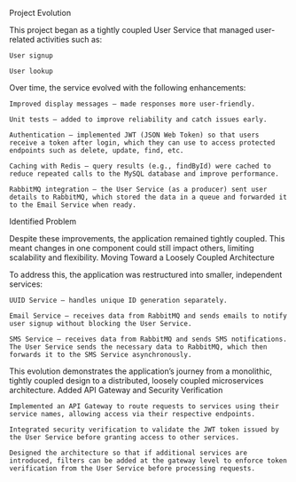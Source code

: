 Project Evolution

This project began as a tightly coupled User Service that managed user-related activities such as:

    User signup

    User lookup

Over time, the service evolved with the following enhancements:

    Improved display messages – made responses more user-friendly.

    Unit tests – added to improve reliability and catch issues early.

    Authentication – implemented JWT (JSON Web Token) so that users receive a token after login, which they can use to access protected endpoints such as delete, update, find, etc.

    Caching with Redis – query results (e.g., findById) were cached to reduce repeated calls to the MySQL database and improve performance.

    RabbitMQ integration – the User Service (as a producer) sent user details to RabbitMQ, which stored the data in a queue and forwarded it to the Email Service when ready.

Identified Problem

Despite these improvements, the application remained tightly coupled. This meant changes in one component could still impact others, limiting scalability and flexibility.
Moving Toward a Loosely Coupled Architecture

To address this, the application was restructured into smaller, independent services:

    UUID Service – handles unique ID generation separately.

    Email Service – receives data from RabbitMQ and sends emails to notify user signup without blocking the User Service.

    SMS Service – receives data from RabbitMQ and sends SMS notifications. The User Service sends the necessary data to RabbitMQ, which then forwards it to the SMS Service asynchronously.

This evolution demonstrates the application’s journey from a monolithic, tightly coupled design to a distributed, loosely coupled microservices architecture.
Added API Gateway and Security Verification

    Implemented an API Gateway to route requests to services using their service names, allowing access via their respective endpoints.

    Integrated security verification to validate the JWT token issued by the User Service before granting access to other services.

    Designed the architecture so that if additional services are introduced, filters can be added at the gateway level to enforce token verification from the User Service before processing requests.
